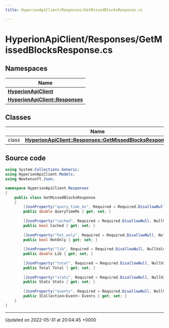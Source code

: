 ```yaml
---
title: HyperionApiClient/Responses/GetMissedBlocksResponse.cs

---
```


# HyperionApiClient/Responses/GetMissedBlocksResponse.cs



## Namespaces

| Name           |
| -------------- |
| **[HyperionApiClient](/Namespaces/namespace_hyperion_api_client.md)**  |
| **[HyperionApiClient::Responses](/Namespaces/namespace_hyperion_api_client_1_1_responses.md)**  |

## Classes

|                | Name           |
| -------------- | -------------- |
| class | **[HyperionApiClient::Responses::GetMissedBlocksResponse](/Classes/class_hyperion_api_client_1_1_responses_1_1_get_missed_blocks_response.md)**  |




## Source code

```csharp
using System.Collections.Generic;
using HyperionApiClient.Models;
using Newtonsoft.Json;

namespace HyperionApiClient.Responses
{
    public class GetMissedBlocksResponse 
    {
        [JsonProperty("query_time_ms", Required = Required.DisallowNull, NullValueHandling = NullValueHandling.Ignore)]
        public double QueryTimeMs { get; set; }
    
        [JsonProperty("cached", Required = Required.DisallowNull, NullValueHandling = NullValueHandling.Ignore)]
        public bool Cached { get; set; }
    
        [JsonProperty("hot_only", Required = Required.DisallowNull, NullValueHandling = NullValueHandling.Ignore)]
        public bool HotOnly { get; set; }
    
        [JsonProperty("lib", Required = Required.DisallowNull, NullValueHandling = NullValueHandling.Ignore)]
        public double Lib { get; set; }
    
        [JsonProperty("total", Required = Required.DisallowNull, NullValueHandling = NullValueHandling.Ignore)]
        public Total Total { get; set; }
    
        [JsonProperty("stats", Required = Required.DisallowNull, NullValueHandling = NullValueHandling.Ignore)]
        public Stats Stats { get; set; }
    
        [JsonProperty("events", Required = Required.DisallowNull, NullValueHandling = NullValueHandling.Ignore)]
        public ICollection<Event> Events { get; set; }
    }
}
```


-------------------------------

Updated on 2022-05-31 at 20:04:45 +0000
